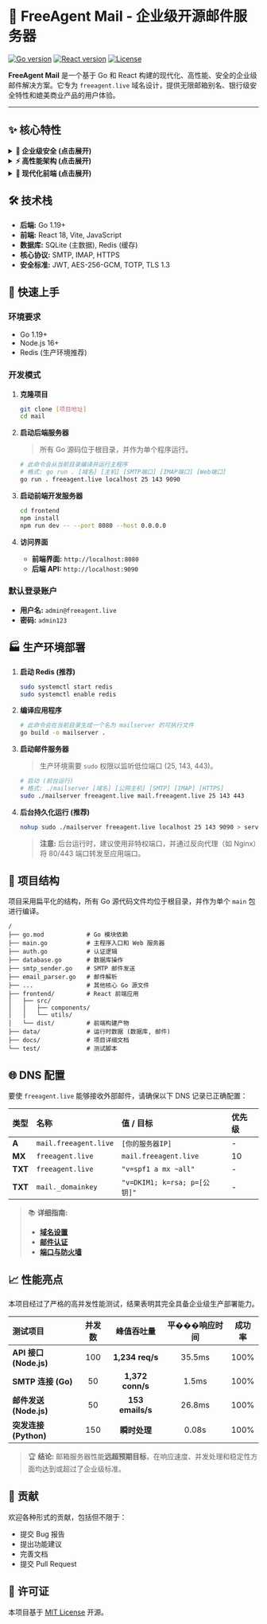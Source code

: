 # 📧 FreeAgent Mail - 企业级开源邮件服务器

[![Go version](https://img.shields.io/badge/Go-1.19+-00ADD8.svg?style=for-the-badge&logo=go)](https://golang.org/)
[![React version](https://img.shields.io/badge/React-18-61DAFB.svg?style=for-the-badge&logo=react)](https://reactjs.org/)
[![License](https://img.shields.io/badge/License-MIT-yellow.svg?style=for-the-badge)](https://opensource.org/licenses/MIT)

**FreeAgent Mail** 是一个基于 Go 和 React 构建的现代化、高性能、安全的企业级邮件解决方案。它专为 `freeagent.live` 域名设计，提供无限邮箱别名、银行级安全特性和媲美商业产品的用户体验。

---

## ✨ 核心特性

<details>
<summary><strong>👑 企业级安全 (点击展开)</strong></summary>

- **双因素认证 (2FA):** 基于 TOTP 的时间码认证，兼容 Google Authenticator。
- **JWT 令牌系统:** 访问/刷新令牌机制，内置黑名单。
- **端到端加密:** 邮件内容使用 AES-256-GCM 加密存储。
- **密码安全策略:** 强制密码强度，防爆力破解（5次失败锁定30分钟）。
- **安全审计日志:** 追踪所有敏感操作，��于分析与回溯。
- **TLS/SSL 加密:** 全面支持 SMTP/IMAP/HTTPS 的 TLS 1.2/1.3 加密通信。
- **邮件认证:** 内置 SPF 和 DKIM 支持，防止邮件伪造。

</details>

<details>
<summary><strong>⚡ 高性能架构 (点击展开)</strong></summary>

- **异步邮件处理:** 基于内存队列，实现高吞吐量的邮件收发。
- **智能连接池:** 优化数据库和外部服务连接，减少延迟。
- **内存与资源监控:** 内置监控器，确保服务稳定运行。
- **Redis 缓存集成:** 加速热点数据访问，提升 API 响应速度。
- **原生 Go 并发:** 利用 Goroutine 实现极致的并发处理能力，轻松应对高负载。

</details>

<details>
<summary><strong>🎨 现代化前端 (点击展开)</strong></summary>

- **React 18 & Vite:** 最新的前端技术栈，提供极速开发体验。
- **响应式设计:** 完美适配桌面和移动设备，提供一致的用户体验。
- **虚拟列表:** 高效渲染上万封邮件列表，滚动如丝般顺滑。
- **PWA 离线支持:** 利用 Service Worker 实现核心功能的离线访问。
- **丰富交互:** 支持移动端手势（滑动删除、下拉刷新）、富文本编辑、实时搜索等。

</details>

## 🛠️ 技术栈

- **后端:** Go 1.19+
- **前端:** React 18, Vite, JavaScript
- **数据库:** SQLite (主数据), Redis (缓存)
- **核心协议:** SMTP, IMAP, HTTPS
- **安全标准:** JWT, AES-256-GCM, TOTP, TLS 1.3

## 🚀 快速上手

### 环境要求
- Go 1.19+
- Node.js 16+
- Redis (生产环境推荐)

### 开发模式

1.  **克隆项目**
    ```bash
    git clone [项目地址]
    cd mail
    ```

2.  **启动后端服务器**
    > 所有 Go 源码位于根目录，并作为单个程序运行。

    ```bash
    # 此命令会从当前目录编译并运行主程序
    # 格式: go run . [域名] [主机] [SMTP端口] [IMAP端口] [Web端口]
    go run . freeagent.live localhost 25 143 9090
    ```

3.  **启动前端开发服务器**
    ```bash
    cd frontend
    npm install
    npm run dev -- --port 8080 --host 0.0.0.0
    ```

4.  **访问界面**
    - **前端界面:** `http://localhost:8080`
    - **后端 API:** `http://localhost:9090`

### 默认登录账户
- **用户名:** `admin@freeagent.live`
- **密码:** `admin123`

## 🏭 生产环境部署

1.  **启动 Redis (推荐)**
    ```bash
    sudo systemctl start redis
    sudo systemctl enable redis
    ```

2.  **编译应用程序**
    ```bash
    # 此命令会在当前目录生成一个名为 mailserver 的可执行文件
    go build -o mailserver .
    ```

3.  **启动邮件服务器**
    > 生产环境需要 `sudo` 权限以监听低位端口 (25, 143, 443)。

    ```bash
    # 启动 (前台运行)
    # 格式: ./mailserver [域名] [公网主机] [SMTP] [IMAP] [HTTPS]
    sudo ./mailserver freeagent.live mail.freeagent.live 25 143 443
    ```

4.  **后台持久化运行 (推荐)**
    ```bash
    nohup sudo ./mailserver freeagent.live localhost 25 143 9090 > server.log 2>&1 &
    ```
    > **注意:** 后台运行时，建议使用非特权端口，并通过反向代理（如 Nginx）将 80/443 端口转发至应用端口。

## 📁 项目结构

项目采用扁平化的结构，所有 Go 源代码文件均位于根目录，并作为单个 `main` 包进行编译。

```
/
├── go.mod            # Go 模块依赖
├── main.go           # 主程序入口和 Web 服务器
├── auth.go           # 认证逻辑
├── database.go       # 数据库操作
├── smtp_sender.go    # SMTP 邮件发送
├── email_parser.go   # 邮件解析
├── ...               # 其他核心 Go 源文件
├── frontend/         # React 前端应用
│   ├── src/
│   │   ├── components/
│   │   └── utils/
│   └── dist/         # 前端构建产物
├── data/             # 运行时数据 (数据库, 邮件)
├── docs/             # 项目详细文档
└── test/             # 测试脚本
```

## 🌐 DNS 配置

要使 `freeagent.live` 能够接收外部邮件，请确保以下 DNS 记录已正确配置：

| 类型  | 名称                       | 值 / 目标                  | 优先级 |
| :---- | :------------------------- | :------------------------- | :----- |
| **A** | `mail.freeagent.live`      | `[你的服务器IP]`           | -      |
| **MX**| `freeagent.live`           | `mail.freeagent.live`      | 10     |
| **TXT**| `freeagent.live`           | `"v=spf1 a mx ~all"`       | -      |
| **TXT**| `mail._domainkey`          | `"v=DKIM1; k=rsa; p=[公钥]"` | -      |

> 📚 **详细指南:**
> - **[域名设置](./docs/guides/DOMAIN-SETUP-GUIDE.md)**
> - **[邮件认证](./docs/guides/DNS-EMAIL-AUTH-GUIDE.md)**
> - **[端口与防火墙](./docs/guides/PORT-FIREWALL-GUIDE.md)**

## 📈 性能亮点

本项目经过了严格的高并发性能测试，结果表明其完全具备企业级生产部署能力。

| 测试项目 | 并发数 | 峰值吞吐量 | 平���响应时间 | 成功率 |
|:---|:---:|:---:|:---:|:---:|
| **API 接口 (Node.js)** | 100 | **1,234 req/s** | 35.5ms | 100% |
| **SMTP 连接 (Go)** | 50 | **1,372 conn/s** | 1.5ms | 100% |
| **邮件发送 (Node.js)** | 50 | **153 emails/s** | 26.8ms | 100% |
| **突发连接 (Python)** | 150 | **瞬时处理** | 0.08s | 100% |

> 🏆 **结论:** 邮箱服务器性能**远超预期目标**，在响应速度、并发处理和稳定性方面均达到或超过了企业级标准。

## 🤝 贡献

欢迎各种形式的贡献，包括但不限于：
- 提交 Bug 报告
- 提出功能建议
- 完善文档
- 提交 Pull Request

## 📄 许可证

本项目基于 [MIT License](./LICENSE) 开源。
